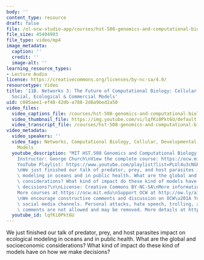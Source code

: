 ```yaml
---
body: ''
content_type: resource
draft: false
file: /ol-ocw-studio-app/courses/hst-508-genomics-and-computational-biology-fall-2002/mithst_508f02_lec11b_360p_16_9.mp4
file_size: 45404903
file_type: video/mp4
image_metadata:
  caption: ''
  credit: ''
  image-alt: ''
learning_resource_types:
- Lecture Audio
license: https://creativecommons.org/licenses/by-nc-sa/4.0/
resourcetype: Video
title: '11B. Networks 3: The Future of Computational Biology: Cellular, Developmental,
  Social, Ecological & Commercial Models'
uid: c085aee1-ef48-42db-a788-2d8a9bed2a50
video_files:
  video_captions_file: /courses/hst-508-genomics-and-computational-biology-fall-2002/1Bwo96pQrTneDfCzrzNzS9lZAa621pszo_transcript.webvtt
  video_thumbnail_file: https://img.youtube.com/vi/lqfKi0Pkt6U/default.jpg
  video_transcript_file: /courses/hst-508-genomics-and-computational-biology-fall-2002/1Bwo96pQrTneDfCzrzNzS9lZAa621pszo_transcript.pdf
video_metadata:
  video_speakers: ''
  video_tags: Networks, Computational Biology, Cellular, Developmental, Social, Ecological
    Models
  youtube_description: "MIT HST.508 Genomics and Computational Biology, Fall 2002\n\
    Instructor: George Church\nView the complete course: https://ocw.mit.edu/courses/hst-508-genomics-and-computational-biology-fall-2002/\n\
    YouTube Playlist: https://www.youtube.com/playlist?list=PLUl4u3cNGP61gaHWysmlYNeGsuUI8y5GV\n\
    \nWe just finished our talk of predator, prey, and host parasites impact on ecological\
    \ modeling in oceans and in public health. What are the global and socioeconomic\
    \ considerations? What kind of impact do these kind of models have on how we make\
    \ decisions?\n\nLicense: Creative Commons BY-NC-SA\nMore information at https://ocw.mit.edu/terms\n\
    More courses at https://ocw.mit.edu\nSupport OCW at http://ow.ly/a1If50zVRlQ\n\
    \nWe encourage constructive comments and discussion on OCW\u201A YouTube and other\
    \ social media channels. Personal attacks, hate speech, trolling, and inappropriate\
    \ comments are not allowed and may be removed. More details at https://ocw.mit.edu/comments."
  youtube_id: lqfKi0Pkt6U
---
```

We just finished our talk of predator, prey, and host parasites impact on ecological modeling in oceans and in public health. What are the global and socioeconomic considerations? What kind of impact do these kind of models have on how we make decisions?